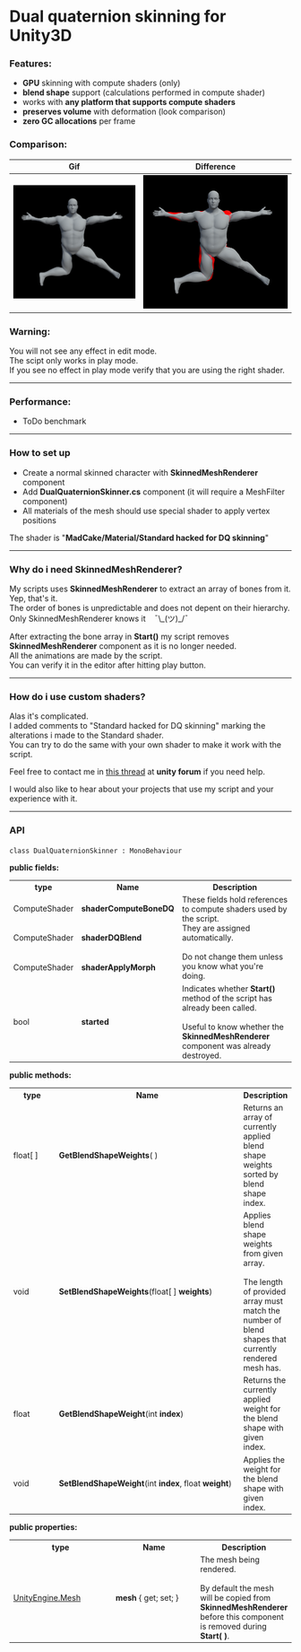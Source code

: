 # Dual quaternion skinning for Unity3D

### Features:
* **GPU** skinning with compute shaders (only)
* **blend shape** support (calculations performed in compute shader)
* works with **any platform that supports compute shaders**
* **preserves volume** with deformation (look comparison)
* **zero GC allocations** per frame

### Comparison:

|Gif|Difference|
|----|----|
|<img src="Screenshots/before-after.gif">|<img src="Screenshots/diff.png">|


### Warning:
You will not see any effect in edit mode.<br>
The scipt only works in play mode.<br>
If you see no effect in play mode verify that you are using the right shader.

----

### Performance:

* ToDo benchmark

----

### How to set up

* Create a normal skinned character with **SkinnedMeshRenderer** component
* Add **DualQuaternionSkinner.cs** component (it will require a MeshFilter component)
* All materials of the mesh should use special shader to apply vertex positions

The shader is "**MadCake/Material/Standard hacked for DQ skinning**"

----

### Why do i need SkinnedMeshRenderer?

My scripts uses **SkinnedMeshRenderer** to extract an array of bones from it. Yep, that's it.<br>
The order of bones is unpredictable and does not depent on their hierarchy.<br>
Only SkinnedMeshRenderer knows it &nbsp;&nbsp; ¯\\\_(ツ)\_/¯

After extracting the bone array in **Start()** my script removes **SkinnedMeshRenderer** component as it is no longer needed.<br>
All the animations are made by the script.<br>
You can verify it in the editor after hitting play button.

----

### How do i use custom shaders?

Alas it's complicated.<br>
I added comments to "Standard hacked for DQ skinning" marking the alterations i made to the Standard shader.<br>
You can try to do the same with your own shader to make it work with the script.

Feel free to contact me in [this thread](https://forum.unity.com/threads/dual-quaternion-skinning-for-unity.501245/) at **unity forum** if you need help.

I would also like to hear about your projects that use my script and your experience with it.

----

### API

`class DualQuaternionSkinner : MonoBehaviour`

**public fields:**

<table>
<tr>
  <th>type</th>
  <th>Name</th>
  <th>Description</th>
</tr>
<tr>
  <td>ComputeShader</td>
  <td><b>shaderComputeBoneDQ</b></td>
  <td rowspan="3">These fields hold references to compute shaders used by the script.<br>They are assigned automatically.<br><br>Do not change them unless you know what you're doing.</td>
</tr>
<tr>
  <td>ComputeShader</td>
  <td><b>shaderDQBlend</b></td>
</tr>
<tr>
  <td>ComputeShader</td>
  <td><b>shaderApplyMorph</b></td>
</tr>
<tr>
  <td>bool</td>
  <td><b>started</b></td>
  <td>Indicates whether <b>Start()</b> method of the script has already been called.<br><br> Useful to know whether the <b>SkinnedMeshRenderer</b> component was already destroyed.</td>
</tr>
</table>

**public methods:**

<table>
<tr>
  <th width="80">type</th>
  <th width="360">Name</th>
  <th>Description</th>
</tr>
<tr>
  <td>float[ ]</td>
  <td><b>GetBlendShapeWeights</b>( )</td>
  <td>Returns an array of currently applied blend shape weights sorted by blend shape index.</td>
</tr>
<tr>
  <td>void</td>
  <td><b>SetBlendShapeWeights</b>(float[ ] <b>weights</b>)</td>
  <td>Applies blend shape weights from given array.<br><br>The length of provided array must match the number of blend shapes that currently rendered mesh has.</td>
</tr>
<tr>
  <td>float</td>
  <td><b>GetBlendShapeWeight</b>(int <b>index</b>)</td>
  <td>Returns the currently applied weight for the blend shape with given index.</td>
</tr>
<tr>
  <td>void</td>
  <td><b>SetBlendShapeWeight</b>(int <b>index</b>, float <b>weight</b>)</td>
  <td>Applies the weight for the blend shape with given index.</td>
</tr>
</table>

**public properties:**

<table>
<tr>
  <th width="200">type</th>
  <th width="200">Name</th>
  <th>Description</th>
</tr>
<tr>
  <td><a href="https://docs.unity3d.com/ScriptReference/Mesh.html">UnityEngine.Mesh</a></td>
  <td><b>mesh</b> { get; set; }</td>
  <td>The mesh being rendered.<br><br>By default the mesh will be copied from <b>SkinnedMeshRenderer</b> before this component is removed during <b>Start( )</b>.</td>
</tr>
</table>
